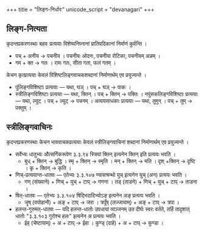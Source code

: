 +++
title = "लिङ्ग-निर्धारः"
unicode_script = "devanagari"
+++

## लिङ्ग-नित्यता
कृदन्तप्रकरणस्थाः बहवः प्रत्ययाः विशेष्यनिघ्नानां प्रातिपदिकानां निर्माणं कुर्वन्ति ।

- पच् + अनीय → पचनीय । पचनीयः ओदनः, पचनीया रोटिका, पचनीयम् अन्नम् ।
- गम + क्त → गतः । रामः गतः, सीता गता, फलं गतम् ।

केचन कृत्प्रत्ययाः केवलं विशिष्टलिङ्गवाचकशब्दानां निर्माणार्थम् एव प्रयुज्यन्ते ।

- पुंलिङ्गविशिष्टाः प्रत्ययाः — यथा, घञ् । पच् + घञ् → पाकः ।
- स्त्रीलिङ्गविशिष्टाः प्रत्ययाः — यथा, क्तिन् । पच् + क्तिन् → पक्तिः ।
नपुंसकलिङ्गविशिष्टाः प्रत्ययाः — यथा, ल्युट् । पच् + ल्युट् → पचनम् ।
अव्ययसाधकाः प्रत्ययाः — यथा, तुमुन् । पच् + तुम् → पक्तुम् । 

## स्त्रीलिङ्गवाचिनः
कृदन्तप्रकरणस्थाः केचन भाववाचकप्रत्ययाः केवलं स्त्रीलिङ्गवाचिनां शब्दानां निर्माणार्थम् एव प्रयुज्यन्ते ।

- सर्वेभ्यः धातुभ्यः औत्सर्गिकरूपेण ३.३.९४ स्त्रियां क्तिन् इत्यनेन क्तिन् इति प्रत्ययः भवति ।
  - बुध् + क्तिन् → बुद्धि । स्मृ + क्तिन् → स्मृति । मन् + क्तिन् → मति । दृश् +क्तिन् → दृष्टि । कृ + क्तिन् → कृति ।
- णिच्-प्रत्ययान्त-धातवः —‌ एतेभ्यः ३.३.१०७ ण्यासश्रन्थो युच् इत्यनेन युच् (अन) प्रत्ययः भवति ।
  - गण् (संख्याने) + णिच् + युच् + टाप् → गणना । तड् (ताडने) + णिच् + युच् + टाप् → ताडना ।
- षित्-धातवः — एतेभ्यः ३.३.१०४‌ षिद्भिदादिभ्योऽङ् इत्यनेन अङ् प्रत्ययः भवति ।
  - जॄष् (वयोहानौ) + अङ् + टाप् → जरा । त्रपूँष् (लज्जायाम्) + अङ् + टाप् → त्रपा ।
- हलन्त-गुरुमत्-धातवः — यदि हलन्त-धातोः उपधायां व्यञ्जनम् उत दीर्घः स्वरः वर्तते, तर्हि तादृशात् धातोः "३.३.१०३ गुरोश्च हलः" इत्यनेन अ प्रत्ययः भवति  ।
  - ईह् (चेष्टायाम्) + अ + टाप् → ईहा । कुण्ड् (दाहे) + अ + टाप् → कुण्डा । 

